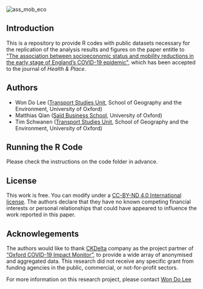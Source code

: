 ![ass_mob_eco](https://user-images.githubusercontent.com/61145109/99924646-752dd800-2d7e-11eb-8f00-a71b70349b29.png)

## Introduction
This is a repository to provide R codes with public datasets necessary for the replication of the analysis results and figures on the paper entitle to ["The association between socioeconomic status and mobility reductions in the early stage of England’s COVID-19 epidemic"](https://doi.org/10.1101/2020.10.28.20221770), which has been accepted to the journal of *Health & Place*.

## Authors
* Won Do Lee ([Transport Studies Unit](https://www.tsu.ox.ac.uk/people/wdlee.html), School of Geography and the Environment, University of Oxford)
* Matthias Qian ([Saïd Business School](https://www.sbs.ox.ac.uk/about-us/people/matthias-qian), University of Oxford)
* Tim Schwanen ([Transport Studies Unit](https://www.tsu.ox.ac.uk/people/tschwanen.html), School of Geography and the Environment, University of Oxford)

## Running the R Code
Please check the instructions on the code folder in advance.

## License
This work is free. You can modify under a [CC-BY-ND 4.0 International license](https://creativecommons.org/licenses/by-nd/4.0/). The authors declare that they have no known competing financial interests or personal relationships that could have appeared to influence the work reported in this paper.

## Acknowlegements
The authors would like to thank [CKDelta](https://www.ckdelta.ie) company as the project partner of [“Oxford COVID-19 Impact Monitor”](https://www.oxford-covid-19.com), to provide a wide array of anonymised and aggregated data. This research did not receive any specific grant from funding agencies in the public, commercial, or not-for-profit sectors.

For more information on this research project, please contact [Won Do Lee](mailto:wondo.lee@ouce.ox.ac.uk)
